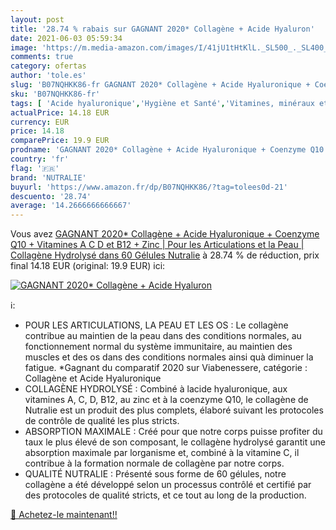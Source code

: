 ```yaml
---
layout: post
title: '28.74 % rabais sur GAGNANT 2020* Collagène + Acide Hyaluron'
date: 2021-06-03 05:59:34
image: 'https://m.media-amazon.com/images/I/41jU1tHtKlL._SL500_._SL400_.jpg'
comments: true
category: ofertas
author: 'tole.es'
slug: 'B07NQHKK86-fr GAGNANT 2020* Collagène + Acide Hyaluronique + Coenzyme...'
sku: 'B07NQHKK86-fr'
tags: [ 'Acide hyaluronique','Hygiène et Santé','Vitamines, minéraux et compléments','nutralie', ]
actualPrice: 14.18 EUR
currency: EUR
price: 14.18
comparePrice: 19.9 EUR
prodname: 'GAGNANT 2020* Collagène + Acide Hyaluronique + Coenzyme Q10 + Vitamines A  C  D et B12 + Zinc | Pour les Articulations et la Peau | Collagène Hydrolysé dans 60 Gélules Nutralie'
country: 'fr'
flag: '🇫🇷'
brand: 'NUTRALIE'
buyurl: 'https://www.amazon.fr/dp/B07NQHKK86/?tag=tolees0d-21'
descuento: '28.74'
average: '14.2666666666667'
---
```


Vous avez [GAGNANT 2020* Collagène + Acide Hyaluronique + Coenzyme Q10 + Vitamines A  C  D et B12 + Zinc | Pour les Articulations et la Peau | Collagène Hydrolysé dans 60 Gélules Nutralie](https://www.amazon.fr/dp/B07NQHKK86/?tag=tolees0d-21)  à  28.74 % de réduction, prix final  14.18 EUR (original: 19.9 EUR) ici:

[![GAGNANT 2020* Collagène + Acide Hyaluron](https://m.media-amazon.com/images/I/41jU1tHtKlL._SL500_._SL400_.jpg)](https://www.amazon.fr/dp/B07NQHKK86/?tag=tolees0d-21)

ℹ️:

- POUR LES ARTICULATIONS, LA PEAU ET LES OS : Le collagène contribue au maintien de la peau dans des conditions normales, au fonctionnement normal du système immunitaire, au maintien des muscles et des os dans des conditions normales ainsi quà diminuer la fatigue. *Gagnant du comparatif 2020 sur Viabenessere, catégorie : Collagène et Acide Hyaluronique
- COLLAGÈNE HYDROLYSÉ : Combiné à lacide hyaluronique, aux vitamines A, C, D, B12, au zinc et à la coenzyme Q10, le collagène de Nutralie est un produit des plus complets, élaboré suivant les protocoles de contrôle de qualité les plus stricts.
- ABSORPTION MAXIMALE : Créé pour que notre corps puisse profiter du taux le plus élevé de son composant, le collagène hydrolysé garantit une absorption maximale par lorganisme et, combiné à la vitamine C, il contribue à la formation normale de collagène par notre corps.
- QUALITÉ NUTRALIE : Présenté sous forme de 60 gélules, notre collagène a été développé selon un processus contrôlé et certifié par des protocoles de qualité stricts, et ce tout au long de la production.

[🛒 Achetez-le maintenant!!](https://www.amazon.fr/dp/B07NQHKK86/?tag=tolees0d-21)
